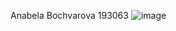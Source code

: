 Anabela Bochvarova 193063
![image](https://user-images.githubusercontent.com/103205596/171952620-cb37cdb7-e58b-41b9-a42b-305059656e20.png)

